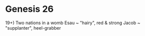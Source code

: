 # Genesis 26


19+) Two nations in a womb
  Esau ~ "hairy", red & strong
  Jacob ~ "supplanter", heel-grabber